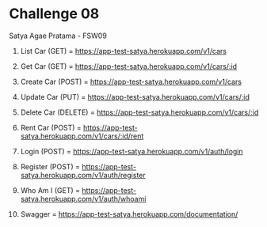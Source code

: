 # Challenge 08

Satya Agae Pratama - FSW09

1. List Car (GET) = https://app-test-satya.herokuapp.com/v1/cars

2. Get Car (GET) = https://app-test-satya.herokuapp.com/v1/cars/:id

3. Create Car (POST) = https://app-test-satya.herokuapp.com/v1/cars

4. Update Car (PUT) = https://app-test-satya.herokuapp.com/v1/cars/:id

5. Delete Car (DELETE) = https://app-test-satya.herokuapp.com/v1/cars/:id

6. Rent Car (POST) = https://app-test-satya.herokuapp.com/v1/cars/:id/rent

7. Login (POST) = https://app-test-satya.herokuapp.com/v1/auth/login

8. Register (POST) = https://app-test-satya.herokuapp.com/v1/auth/register

9. Who Am I (GET) = https://app-test-satya.herokuapp.com/v1/auth/whoami

10. Swagger = https://app-test-satya.herokuapp.com/documentation/
